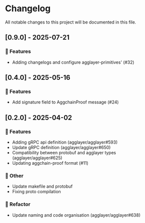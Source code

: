 # Changelog

All notable changes to this project will be documented in this file.

## [0.9.0] - 2025-07-21

### 🚀 Features

- Adding changelogs and configure agglayer-primitives' (#32)

## [0.4.0] - 2025-05-16

### 🚀 Features

- Add signature field to AggchainProof message (#24)

## [0.2.0] - 2025-04-02

### 🚀 Features

- Adding gRPC api definition (agglayer/agglayer#593)
- Update gRPC definition (agglayer/agglayer#650)
- Compatibility between protobuf and agglayer types (agglayer/agglayer#625)
- Updating aggchain-proof format (#11)

### 💼 Other

- Update makefile and protobuf
- Fixing proto compilation

### 🚜 Refactor

- Update naming and code organisation (agglayer/agglayer#638)


